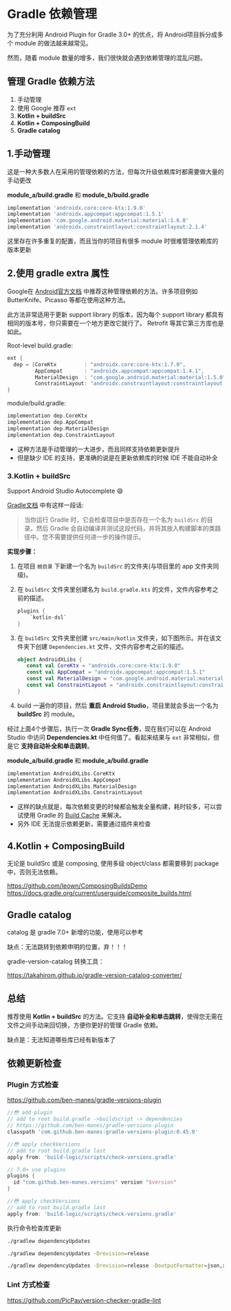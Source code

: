 # Gradle 依赖管理

为了充分利用 Android Plugin for Gradle 3.0+ 的优点，将 Android项目拆分成多个 module 的做法越来越常见。

然而，随着 module 数量的增多，我们很快就会遇到依赖管理的混乱问题。

## 管理 Gradle 依赖方法

1. 手动管理
2. 使用 Google 推荐 `ext`
3. **Kotlin + buildSrc**
4. **Kotlin + ComposingBuild**
5. **Gradle catalog**

## 1.手动管理

这是一种大多数人在采用的管理依赖的方法，但每次升级依赖库时都需要做大量的手动更改

**module_a/build.gradle** 和 **module_b/build.gradle**

```groovy
implementation 'androidx.core:core-ktx:1.9.0'
implementation 'androidx.appcompat:appcompat:1.5.1'
implementation 'com.google.android.material:material:1.6.0'
implementation 'androidx.constraintlayout:constraintlayout:2.1.4'
```

这里存在许多重复的配置，而且当你的项目有很多 module 时很难管理依赖库的版本更新

## 2.使用 gradle extra 属性

Google在 [Android官方文档](https://developer.android.com/studio/build/gradle-tips) 中推荐这种管理依赖的方法。许多项目例如 ButterKnife、Picasso 等都在使用这种方法。

此方法非常适用于更新 support library 的版本，因为每个 support library 都具有相同的版本号，你只需要在一个地方更改它就行了。 Retrofit 等其它第三方库也是如此。

Root-level build.gradle:

```groovy
ext {
  dep = [CoreKtx         : "androidx.core:core-ktx:1.7.0",
         AppCompat       : "androidx.appcompat:appcompat:1.4.1",
         MaterialDesign  : "com.google.android.material:material:1.5.0",
         ConstraintLayout: "androidx.constraintlayout:constraintlayout:2.1.3",]
}
```

module/build.gradle:

```groovy
implementation dep.CoreKtx
implementation dep.AppCompat
implementation dep.MaterialDesign
implementation dep.ConstraintLayout
```

- 这种方法是手动管理的一大进步，而且同样支持依赖更新提升
- 但是缺少 IDE 的支持，更准确的说是在更新依赖库的时候 IDE 不能自动补全

### 3.Kotlin + buildSrc

Support Android Studio Autocomplete 😄

[Gradle文档](https://docs.gradle.org/current/userguide/organizing_gradle_projects.html#sec:build_sources) 中有这样一段话:

> 当你运行 Gradle 时，它会检查项目中是否存在一个名为 `buildSrc` 的目录。然后 Gradle 会自动编译并测试这段代码，并将其放入构建脚本的类路径中。您不需要提供任何进一步的操作提示。

**实现步骤：**

1. 在项目 `根目录` 下新建一个名为 `buildSrc` 的文件夹(与项目里的 app 文件夹同级)。
2. 在 `buildSrc` 文件夹里创建名为 `build.gradle.kts` 的文件，文件内容参考之前的描述。

   ```groovy
   plugins {
       `kotlin-dsl`
   }
   ```

3. 在 `buildSrc` 文件夹里创建 `src/main/kotlin` 文件夹，如下图所示。并在该文件夹下创建 `Dependencies.kt` 文件，文件内容参考之前的描述。

   ```kotlin
   object AndroidXLibs {
      const val CoreKtx = "androidx.core:core-ktx:1.9.0"
      const val AppCompat = "androidx.appcompat:appcompat:1.5.1"
      const val MaterialDesign = "com.google.android.material:material:1.6.0"
      const val ConstraintLayout = "androidx.constraintlayout:constraintlayout:2.1.4"
   }
   ```

4. build 一遍你的项目，然后 **重启 Android Studio**，项目里就会多出一个名为 **buildSrc** 的 module。

经过上面4个步骤后，执行一次 **Gradle Sync任务**，现在我们可以在 Android Studio 中访问 **Dependencies.kt** 中任何值了。看起来结果与 `ext` 非常相似，但是它 **支持自动补全和单击跳转**。

**module_a/build.gradle** 和 **module_a/build.gradle**

```groovy
implementation AndroidXLibs.CoreKtx
implementation AndroidXLibs.AppCompat
implementation AndroidXLibs.MaterialDesign
implementation AndroidXLibs.ConstraintLayout
```

- 这样的缺点就是，每次依赖变更的时候都会触发全量构建，耗时较多，可以尝试使用 Gradle 的 [Build Cache](https://docs.gradle.org/current/userguide/build_cache.html) 来解决。
- 另外 IDE 无法提示依赖更新，需要通过插件来检查

## 4.Kotlin + ComposingBuild

 无论是 buildSrc 或是 composing, 使用多级 object/class 都需要移到 package 中，否则无法依赖。

https://github.com/leown/ComposingBuildsDemo
https://docs.gradle.org/current/userguide/composite_builds.html

## Gradle catalog

catalog 是 gradle 7.0+ 新增的功能，使用可以参考

缺点：无法跳转到依赖申明的位置，弃！！！

gradle-version-catalog 转换工具：

https://takahirom.github.io/gradle-version-catalog-converter/

## 总结

推荐使用 **Kotlin + buildSrc** 的方法。它支持 **自动补全和单击跳转**，使得您无需在文件之间手动来回切换，方便你更好的管理 Gradle 依赖。

缺点是：无法知道哪些库已经有新版本了

## 依赖更新检查

### Plugin 方式检查

https://github.com/ben-manes/gradle-versions-plugin

```groovy
//😳 add plugin
// add to root build.gradle ->buildscript -> dependencies
// https://github.com/ben-manes/gradle-versions-plugin
classpath 'com.github.ben-manes:gradle-versions-plugin:0.45.0'

//😳 apply checkVersions
// add to root build.gradle last
apply from: 'build-logic/scripts/check-versions.gradle'
```

```groovy
// 7.0+ use plugins
plugins {
  id "com.github.ben-manes.versions" version "$version"
}

//😳 apply checkVersions
// add to root build.gradle last
apply from: 'build-logic/scripts/check-versions.gradle'
```

执行命令检查库更新

```zsh
./gradlew dependencyUpdates

./gradlew dependencyUpdates -Drevision=release

./gradlew dependencyUpdates -Drevision=release -DoutputFormatter=json,xml,html
```

### Lint 方式检查

https://github.com/PicPay/version-checker-gradle-lint
